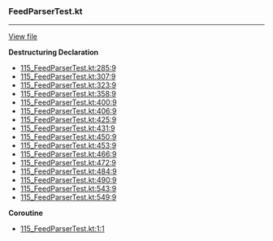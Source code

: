 ### FeedParserTest.kt
---
[View file](../../precision_analyzed/115_FeedParserTest.kt)

**Destructuring Declaration**

 - [115_FeedParserTest.kt:285:9](../../precision_analyzed/115_FeedParserTest.kt#L285)
 - [115_FeedParserTest.kt:307:9](../../precision_analyzed/115_FeedParserTest.kt#L307)
 - [115_FeedParserTest.kt:323:9](../../precision_analyzed/115_FeedParserTest.kt#L323)
 - [115_FeedParserTest.kt:358:9](../../precision_analyzed/115_FeedParserTest.kt#L358)
 - [115_FeedParserTest.kt:400:9](../../precision_analyzed/115_FeedParserTest.kt#L400)
 - [115_FeedParserTest.kt:406:9](../../precision_analyzed/115_FeedParserTest.kt#L406)
 - [115_FeedParserTest.kt:425:9](../../precision_analyzed/115_FeedParserTest.kt#L425)
 - [115_FeedParserTest.kt:431:9](../../precision_analyzed/115_FeedParserTest.kt#L431)
 - [115_FeedParserTest.kt:450:9](../../precision_analyzed/115_FeedParserTest.kt#L450)
 - [115_FeedParserTest.kt:453:9](../../precision_analyzed/115_FeedParserTest.kt#L453)
 - [115_FeedParserTest.kt:466:9](../../precision_analyzed/115_FeedParserTest.kt#L466)
 - [115_FeedParserTest.kt:472:9](../../precision_analyzed/115_FeedParserTest.kt#L472)
 - [115_FeedParserTest.kt:484:9](../../precision_analyzed/115_FeedParserTest.kt#L484)
 - [115_FeedParserTest.kt:490:9](../../precision_analyzed/115_FeedParserTest.kt#L490)
 - [115_FeedParserTest.kt:543:9](../../precision_analyzed/115_FeedParserTest.kt#L543)
 - [115_FeedParserTest.kt:549:9](../../precision_analyzed/115_FeedParserTest.kt#L549)

**Coroutine**

 - [115_FeedParserTest.kt:1:1](../../precision_analyzed/115_FeedParserTest.kt#L1)
